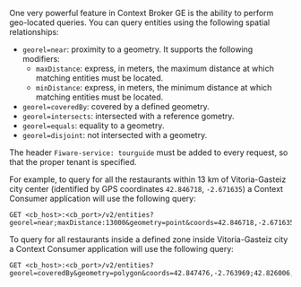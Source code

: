 One very powerful feature in Context Broker GE is the ability to perform
geo-located queries. You can query entities using the following spatial relationships: 

 * `georel=near`: proximity to a geometry. It supports the following modifiers:
    * `maxDistance`: express, in meters, the maximum distance at which matching entities must be located.
    * `minDistance`: express, in meters, the minimum distance at which matching entities must be located.
 * `georel=coveredBy`: covered by a defined geometry.
 * `georel=intersects`: intersected with a reference gometry.
 * `georel=equals`: equality to a geometry.
 * `georel=disjoint`: not intersected with a geometry.

The header `Fiware-service: tourguide` must be added to every request, so that the proper tenant is specified.

 For example, to query for all the restaurants within 13 km of Vitoria-Gasteiz
 city center (identified by GPS coordinates `42.846718`, `-2.671635`)
a Context Consumer application will use the following query:

    GET <cb_host>:<cb_port>/v2/entities?georel=near;maxDistance:13000&geometry=point&coords=42.846718,-2.671635


To query for all restaurants inside a defined zone inside Vitoria-Gasteiz city a Context Consumer application will use the following query: 

    GET <cb_host>:<cb_port>/v2/entities?georel=coveredBy&geometry=polygon&coords=42.847476,-2.763969;42.826006,-2.743151;42.826485,-2.653740;42.867061,-2.630934;42.881801,-2.640617;42.867767,-2.726723;42.847476,-2.763969

